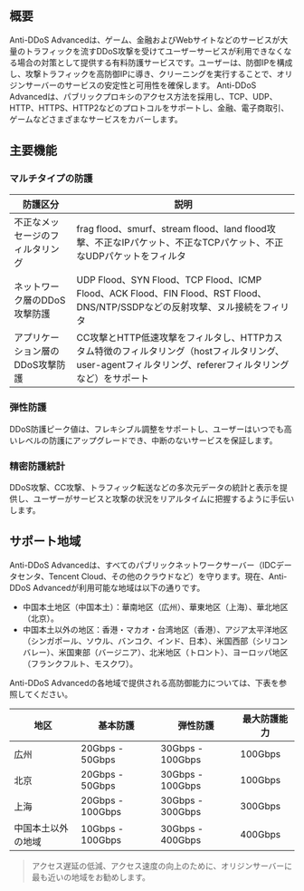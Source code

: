 

## 概要
Anti-DDoS Advancedは、ゲーム、金融およびWebサイトなどのサービスが大量のトラフィックを流すDDoS攻撃を受けてユーザーサービスが利用できなくなる場合の対策として提供する有料防護サービスです。ユーザーは、防御IPを構成し、攻撃トラフィックを高防御IPに導き、クリーニングを実行することで、オリジンサーバーのサービスの安定性と可用性を確保します。
Anti-DDoS Advancedは、パブリックプロキシのアクセス方法を採用し、TCP、UDP、HTTP、HTTPS、HTTP2などのプロトコルをサポートし、金融、電子商取引、ゲームなどさまざまなサービスをカバーします。

## 主要機能
### マルチタイプの防護
|防護区分       | 説明                                              |
| ------------------ | ------------------------------------------------------------ |
| 不正なメッセージのフィルタリング       | frag flood、smurf、stream flood、land flood攻撃、不正なIPパケット、不正なTCPパケット、不正なUDPパケットをフィルタ |
| ネットワーク層のDDoS攻撃防護 | UDP Flood、SYN Flood、TCP Flood、ICMP Flood、ACK Flood、FIN Flood、RST Flood、DNS/NTP/SSDPなどの反射攻撃、ヌル接続をフィリタ |
| アプリケーション層のDDoS攻撃防護 | CC攻撃とHTTP低速攻撃をフィルタし、HTTPカスタム特徴のフィルタリング（hostフィルタリング、user-agentフィルタリング、refererフィルタリングなど）をサポート |

### 弾性防護
DDoS防護ピーク値は、フレキシブル調整をサポートし、ユーザーはいつでも高いレベルの防護にアップグレードでき、中断のないサービスを保証します。

### 精密防護統計
DDoS攻撃、CC攻撃、トラフィック転送などの多次元データの統計と表示を提供し、ユーザーがサービスと攻撃の状況をリアルタイムに把握するように手伝いします。

## サポート地域
Anti-DDoS Advancedは、すべてのパブリックネットワークサーバー（IDCデータセンタ、Tencent Cloud、その他のクラウドなど）を守ります。現在、Anti-DDoS Advancedが利用可能な地域は以下の通りです。
- 中国本土地区（中国本土）：華南地区（広州）、華東地区（上海）、華北地区（北京）。
- 中国本土以外の地区：香港・マカオ・台湾地区（香港）、アジア太平洋地区（シンガポール、ソウル、バンコク、インド、日本）、米国西部（シリコンバレー）、米国東部（バージニア）、北米地区（トロント）、ヨーロッパ地区（フランクフルト、モスクワ）。

Anti-DDoS Advancedの各地域で提供される高防御能力については、下表を参照してください。

| 地区     | 基本防護     | 弾性防護     | 最大防護能力 |
| -------- | ------------ | ------------ | ------------ |
| 広州     | 20Gbps - 50Gbps  | 30Gbps - 100Gbps | 100Gbps      |
| 北京     | 20Gbps - 50Gbps  | 30Gbps - 100Gbps | 100Gbps      |
| 上海     | 20Gbps - 100Gbps | 30Gbps - 300Gbps | 300Gbps      |
| 中国本土以外の地域 | 10Gbps - 100Gbps | 30Gbps - 400Gbps | 400Gbps      |
>アクセス遅延の低減、アクセス速度の向上のために、オリジンサーバーに最も近いの地域をお勧めします。

